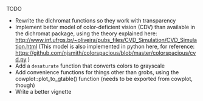 TODO

- Rewrite the dichromat functions so they work with transparency
- Implement better model of color-deficient vision (CDV) than available in
  the dichromat package, using the theory explained here:
  http://www.inf.ufrgs.br/~oliveira/pubs_files/CVD_Simulation/CVD_Simulation.html
  (This model is also implemented in python here, for reference:
  https://github.com/njsmith/colorspacious/blob/master/colorspacious/cvd.py
  )
- Add a `desaturate` function that converts colors to grayscale
- Add convenience functions for things other than grobs, using the 
  cowplot::plot_to_gtable() function (needs to be exported from
  cowplot, though)
- Write a better vignette
